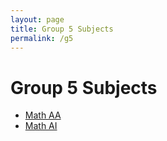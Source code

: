 ```yaml
---
layout: page
title: Group 5 Subjects
permalink: /g5
---
```


# Group 5 Subjects
- [Math AA](/g5/math-aa)
- [Math AI](/g5/math-ai)